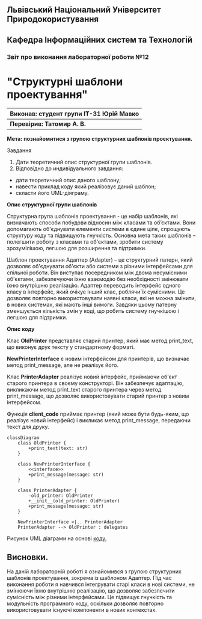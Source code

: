 ## Львівський Національний Університет Природокористування
## Кафедра Інформаційних систем та Технологій



### Звіт про виконання лабораторної роботи №12
# "Структурні шаблони проектування"



| **Виконав: студент групи ІТ-31 Юрій Мавко**  |
|----------------------------------------------|
| **Перевірив: Татомир А. В.**                 |




**Мета: познайомитися з групою структурних шаблонів проєктування.**


Завдання

1. Дати теоретичний опис структурної групи шаблонів.
2. Відповідно до индивідуального завдання:
- дати теоретичний опис даного шаблону;
- навести приклад коду який реалізовує даний шаблон;
- скласти його UML-діяграму.

**Опис структурної групи шаблонів**

Структурна група шаблонів проектування - це набір 
шаблонів, які визначають способи побудови відносин 
між класами та об’єктами. Вони допомагають об'єднувати 
елементи системи в єдине ціле, спрощують структуру коду 
та підвищують гнучкість. Основна мета таких шаблонів – 
полегшити роботу з класами та об'єктами, зробити систему 
зрозумілішою, легшою для розширення та підтримки.

Шаблон проектування Адаптер (Adapter) – це структурний 
патерн, який дозволяє об'єднувати об'єкти або системи з 
різними інтерфейсами для спільної роботи. Він виступає 
посередником між двома несумісними об'єктами, забезпечуючи 
їхню взаємодію без необхідності змінювати їхню внутрішню 
реалізацію. Адаптер переводить інтерфейс одного класу в 
інтерфейс, який очікує інший клас, роблячи їх сумісними. 
Це дозволяє повторно використовувати наявні класи, які не 
можна змінити, в нових системах, які мають інші вимоги. 
Завдяки цьому патерну зменшується кількість змін у коді, 
що робить систему гнучкішою і легшою для підтримки.

**Опис коду**

Клас **OldPrinter** представляє старий принтер, який має метод print_text, що виконує друк тексту у стандартному форматі.

**NewPrinterInterface** є новим інтерфейсом для принтерів, що визначає метод print_message, але не реалізує його.

Клас **PrinterAdapter** реалізує новий інтерфейс, приймаючи об'єкт старого принтера в своєму конструкторі. Він забезпечує адаптацію, викликаючи метод print_text старого принтера через метод print_message, що дозволяє використовувати старий принтер з новим інтерфейсом.

Функція **client_code** приймає принтер (який може бути будь-яким, що реалізує новий інтерфейс) і викликає метод print_message, передаючи текст для друку.


```mermaid
classDiagram
    class OldPrinter {
        +print_text(text: str)
    }

    class NewPrinterInterface {
        <<interface>>
        +print_message(message: str)
    }

    class PrinterAdapter {
        -old_printer: OldPrinter
        +__init__(old_printer: OldPrinter)
        +print_message(message: str)
    }

    NewPrinterInterface <|.. PrinterAdapter
    PrinterAdapter --> OldPrinter : delegates
```

Рисунок UML діаграми на основі [коду.](./adapter.py)


## Висновки. 

На даній лабораторній роботі я ознайомився з групою структурних 
шаблонів проектування, зокрема із шаблоном Адаптер. Під час виконання 
роботи я навчився інтегрувати старі класи в нові системи, не змінюючи 
їхню внутрішню реалізацію, що дозволяє забезпечити сумісність між 
різними інтерфейсами. Це підвищує гнучкість та модульність програмного 
коду, оскільки дозволяє повторно використовувати існуючі компоненти в 
нових контекстах. 
